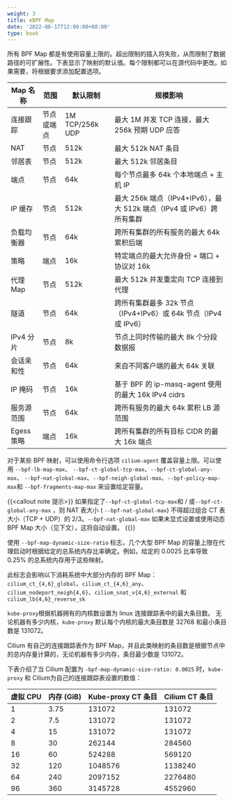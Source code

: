 ```yaml
---
weight: 3
title: eBPF Map
date: '2022-06-17T12:00:00+08:00'
type: book
---
```


所有 BPF Map 都是有使用容量上限的。超出限制的插入将失败，从而限制了数据路径的可扩展性。下表显示了映射的默认值。每个限制都可以在源代码中更改。如果需要，将根据要求添加配置选项。

| Map 名称   | 范围       | 默认限制        | 规模影响                                                     |
| ---------- | ---------- | --------------- | ------------------------------------------------------------ |
| 连接跟踪   | 节点或端点 | 1M TCP/256k UDP | 最大 1M 并发 TCP 连接，最大 256k 预期 UDP 应答               |
| NAT        | 节点       | 512k            | 最大 512k NAT 条目                                           |
| 邻居表     | 节点       | 512k            | 最大 512k 邻居条目                                           |
| 端点       | 节点       | 64k             | 每个节点最多 64k 个本地端点 + 主机 IP                        |
| IP 缓存    | 节点       | 512k            | 最大 256k 端点（IPv4+IPv6），最大 512k 端点（IPv4 或 IPv6）跨所有集群 |
| 负载均衡器 | 节点       | 64k             | 跨所有集群的所有服务的最大 64k 累积后端                      |
| 策略       | 端点       | 16k             | 特定端点的最大允许身份 + 端口 + 协议对 16k                   |
| 代理 Map   | 节点       | 512k            | 最大 512k 并发重定向 TCP 连接到代理                          |
| 隧道       | 节点       | 64k             | 跨所有集群最多 32k 节点（IPv4+IPv6）或 64k 节点（IPv4 或 IPv6） |
| IPv4 分片  | 节点       | 8k              | 节点上同时传输的最大 8k 个分段数据报                         |
| 会话亲和性 | 节点       | 64k             | 来自不同客户端的最大 64k 关联                                |
| IP 掩码    | 节点       | 16k             | 基于 BPF 的 ip-masq-agent 使用的最大 16k IPv4 cidrs          |
| 服务源范围 | 节点       | 64k             | 跨所有服务的最大 64k 累积 LB 源范围                          |
| Egess 策略 | 端点       | 16k             | 跨所有集群的所有目标 CIDR 的最大 16k 端点                    |

对于某些 BPF 映射，可以使用命令行选项 `cilium-agent` 覆盖容量上限。可以使用 `--bpf-lb-map-max`、 `--bpf-ct-global-tcp-max`、`--bpf-ct-global-any-max`、 `--bpf-nat-global-max`、`--bpf-neigh-global-max`、`--bpf-policy-map-max`和 `--bpf-fragments-map-max` 来设置给定容量。

{{<callout note 提示>}}
如果指定了`--bpf-ct-global-tcp-max`和 / 或`--bpf-ct-global-any-max` ，则 NAT 表大小 ( `--bpf-nat-global-max`) 不得超过组合 CT 表大小（TCP + UDP）的 2/3。`--bpf-nat-global-max` 如果未显式设置或使用动态 BPF Map 大小（见下文），这将自动设置。
{{</callout>}}

使用 `--bpf-map-dynamic-size-ratio` 标志，几个大型 BPF Map 的容量上限在代理启动时根据给定的总系统内存比率确定。例如，给定的 0.0025 比率导致 0.25% 的总系统内存用于这些映射。

此标志会影响以下消耗系统中大部分内存的 BPF Map： `cilium_ct_{4,6}_global`、`cilium_ct_{4,6}_any`、 `cilium_nodeport_neigh{4,6}`、`cilium_snat_v{4,6}_external` 和 `cilium_lb{4,6}_reverse_sk`

`kube-proxy`根据机器拥有的内核数设置为 linux 连接跟踪表中的最大条目数。 无论机器有多少内核，`kube-proxy` 默认每个内核的最大条目数是 32768 和最小条目数是 131072。

Cilium 有自己的连接跟踪表作为 BPF Map，并且此类映射的条目数是根据节点中的总内存量计算的，无论机器有多少内存，条目最少数是 131072。

下表介绍了当 Cilium 配置为 `-bpf-map-dynamic-size-ratio: 0.0025` 时，`kube-proxy` 和 Cilium为自己的连接跟踪表设置的数值：

| 虚拟 CPU | 内存 (GiB) | Kube-proxy CT 条目 | Cilium CT 条目 |
| -------- | ---------- | ------------------ | -------------- |
| 1        | 3.75       | 131072             | 131072         |
| 2        | 7.5        | 131072             | 131072         |
| 4        | 15         | 131072             | 131072         |
| 8        | 30         | 262144             | 284560         |
| 16       | 60         | 524288             | 569120         |
| 32       | 120        | 1048576            | 1138240        |
| 64       | 240        | 2097152            | 2276480        |
| 96       | 360        | 3145728            | 4552960        |
